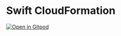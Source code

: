 # Swift CloudFormation

[![Open in Gitpod](https://gitpod.io/button/open-in-gitpod.svg)](https://gitpod.io/#https://github.com/moaible/CloudFormation)
